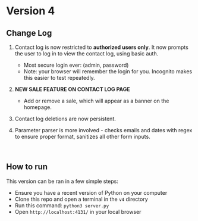 # Version 4
## Change Log
1. Contact log is now restricted to **authorized users only**. It now prompts the user to log in to view the contact log, using basic auth. 
    - Most secure login ever: (admin, password)
    - Note: your browser will remember the login for you. Incognito makes this easier to test repeatedly.

2. **NEW SALE FEATURE ON CONTACT LOG PAGE**
    - Add or remove a sale, which will appear as a banner on the homepage.

3. Contact log deletions are now persistent.

4. Parameter parser is more involved - checks emails and dates with regex to ensure proper format, sanitizes all other form inputs.

<br>

## How to run
This version can be ran in a few simple steps:

- Ensure you have a recent version of Python on your computer
- Clone this repo and open a terminal in the <code>v4</code> directory
- Run this command: <code>python3 server.py</code>
- Open <code>http://localhost:4131/</code> in your local browser
